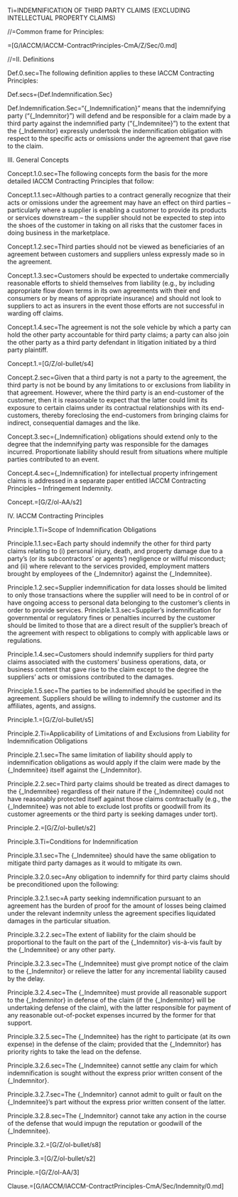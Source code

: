 Ti=INDEMNIFICATION OF THIRD PARTY CLAIMS (EXCLUDING INTELLECTUAL PROPERTY CLAIMS)

//=Common frame for Principles:

=[G/IACCM/IACCM-ContractPrinciples-CmA/Z/Sec/0.md]

//=II. Definitions

Def.0.sec=The following definition applies to these IACCM Contracting Principles:

Def.secs={Def.Indemnification.Sec}

Def.Indemnification.Sec=“{_Indemnification}” means that the indemnifying party (“{_Indemnitor}”) will defend and be responsible for a claim made by a third party against the indemnified party (“{_Indemnitee}”) to the extent that the {_Indemnitor} expressly undertook the indemnification obligation with respect to the specific acts or omissions under the agreement that gave rise to the claim.

III. General Concepts

Concept.1.0.sec=The following concepts form the basis for the more detailed IACCM Contracting Principles that follow:

Concept.1.1.sec=Although parties to a contract generally recognize that their acts or omissions under the agreement may have an effect on third parties – particularly where a supplier is enabling a customer to provide its products or services downstream – the supplier should not be expected to step into the shoes of the customer in taking on all risks that the customer faces in doing business in the marketplace.

Concept.1.2.sec=Third parties should not be viewed as beneficiaries of an agreement between customers and suppliers unless expressly made so in the agreement.

Concept.1.3.sec=Customers should be expected to undertake commercially reasonable efforts to shield themselves from liability (e.g., by including appropriate flow down terms in its own agreements with their end consumers or by means of appropriate insurance) and should not look to suppliers to act as insurers in the event those efforts are not successful in warding off claims.

Concept.1.4.sec=The agreement is not the sole vehicle by which a party can hold the other party accountable for third party claims; a party can also join the other party as a third party defendant in litigation initiated by a third party plaintiff.

Concept.1.=[G/Z/ol-bullet/s4]

Concept.2.sec=Given that a third party is not a party to the agreement, the third party is not be bound by any limitations to or exclusions from liability in that agreement. However, where the third party is an end-customer of the customer, then it is reasonable to expect that the latter could limit its exposure to certain claims under its contractual relationships with its end-customers, thereby foreclosing the end-customers from bringing claims for indirect, consequential damages and the like.

Concept.3.sec={_Indemnification} obligations should extend only to the degree that the indemnifying party was responsible for the damages incurred. Proportionate liability should result from situations where multiple parties contributed to an event.

Concept.4.sec={_Indemnification} for intellectual property infringement claims is addressed in a separate paper entitled IACCM Contracting Principles – Infringement Indemnity.

Concept.=[G/Z/ol-AA/s2]

IV. IACCM Contracting Principles

Principle.1.Ti=Scope of Indemnification Obligations

Principle.1.1.sec=Each party should indemnify the other for third party claims relating to (i) personal injury, death, and property damage due to a party’s (or its subcontractors’ or agents’) negligence or willful misconduct; and (ii) where relevant to the services provided, employment matters brought by employees of the {_Indemnitor} against the {_Indemnitee}.

Principle.1.2.sec=Supplier indemnification for data losses should be limited to only those transactions where the supplier will need to be in control of or have ongoing access to personal data belonging to the customer’s clients in order to provide services.
Principle.1.3.sec=Supplier’s indemnification for governmental or regulatory fines or penalties incurred by the customer should be limited to those that are a direct result of the supplier’s breach of the agreement with respect to obligations to comply with applicable laws or regulations.

Principle.1.4.sec=Customers should indemnify suppliers for third party claims associated with the customers’ business operations, data, or business content that gave rise to the claim except to the degree the suppliers’ acts or omissions contributed to the damages.

Principle.1.5.sec=The parties to be indemnified should be specified in the agreement. Suppliers should be willing to indemnify the customer and its affiliates, agents, and assigns.

Principle.1.=[G/Z/ol-bullet/s5]

Principle.2.Ti=Applicability of Limitations of and Exclusions from Liability for Indemnification Obligations

Principle.2.1.sec=The same limitation of liability should apply to indemnification obligations as would apply if the claim were made by the {_Indemnitee} itself against the {_Indemnitor}.

Principle.2.2.sec=Third party claims should be treated as direct damages to the {_Indemnitee} regardless of their nature if the {_Indemnitee} could not have reasonably protected itself against those claims contractually (e.g., the {_Indemnitee} was not able to exclude lost profits or goodwill from its customer agreements or the third party is seeking damages under tort).

Principle.2.=[G/Z/ol-bullet/s2]

Principle.3.Ti=Conditions for Indemnification

Principle.3.1.sec=The {_Indemnitee} should have the same obligation to mitigate third party damages as it would to mitigate its own.

Principle.3.2.0.sec=Any obligation to indemnify for third party claims should be preconditioned upon the following:

Principle.3.2.1.sec=A party seeking indemnification pursuant to an agreement has the burden of proof for the amount of losses being claimed under the relevant indemnity unless the agreement specifies liquidated damages in the particular situation.

Principle.3.2.2.sec=The extent of liability for the claim should be proportional to the fault on the part of the {_Indemnitor} vis-à-vis fault by the {_Indemnitee} or any other party.

Principle.3.2.3.sec=The {_Indemnitee} must give prompt notice of the claim to the {_Indemnitor} or relieve the latter for any incremental liability caused by the delay.

Principle.3.2.4.sec=The {_Indemnitee} must provide all reasonable support to the {_Indemnitor} in defense of the claim (if the {_Indemnitor} will be undertaking defense of the claim), with the latter responsible for payment of any reasonable out-of-pocket expenses incurred by the former for that support.

Principle.3.2.5.sec=The {_Indemnitee} has the right to participate (at its own expense) in the defense of the claim; provided that the {_Indemnitor} has priority rights to take the lead on the defense.

Principle.3.2.6.sec=The {_Indemnitee} cannot settle any claim for which indemnification is sought without the express prior written consent of the {_Indemnitor}.

Principle.3.2.7.sec=The {_Indemnitor} cannot admit to guilt or fault on the {_Indemnitee}’s part without the express prior written consent of the latter.

Principle.3.2.8.sec=The {_Indemnitor} cannot take any action in the course of the defense that would impugn the reputation or goodwill of the {_Indemnitee}.

Principle.3.2.=[G/Z/ol-bullet/s8]

Principle.3.=[G/Z/ol-bullet/s2]

Principle.=[G/Z/ol-AA/3]

Clause.=[G/IACCM/IACCM-ContractPrinciples-CmA/Sec/Indemnity/0.md]